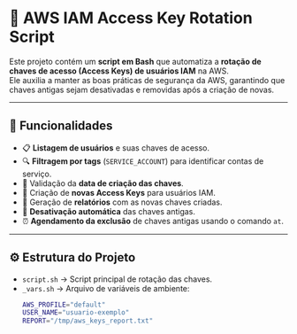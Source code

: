 # 🔐 AWS IAM Access Key Rotation Script

Este projeto contém um **script em Bash** que automatiza a **rotação de chaves de acesso (Access Keys) de usuários IAM** na AWS.  
Ele auxilia a manter as boas práticas de segurança da AWS, garantindo que chaves antigas sejam desativadas e removidas após a criação de novas.

---

## 🚀 Funcionalidades

- 📋 **Listagem de usuários** e suas chaves de acesso.
- 🔍 **Filtragem por tags** (`SERVICE_ACCOUNT`) para identificar contas de serviço.
- 📅 Validação da **data de criação das chaves**.
- 🔑 Criação de **novas Access Keys** para usuários IAM.
- 📄 Geração de **relatórios** com as novas chaves criadas.
- 📴 **Desativação automática** das chaves antigas.
- ⏰ **Agendamento da exclusão** de chaves antigas usando o comando `at`.

---

## ⚙️ Estrutura do Projeto

- `script.sh` → Script principal de rotação das chaves.
- `_vars.sh` → Arquivo de variáveis de ambiente:
  ```bash
  AWS_PROFILE="default"
  USER_NAME="usuario-exemplo"
  REPORT="/tmp/aws_keys_report.txt"
